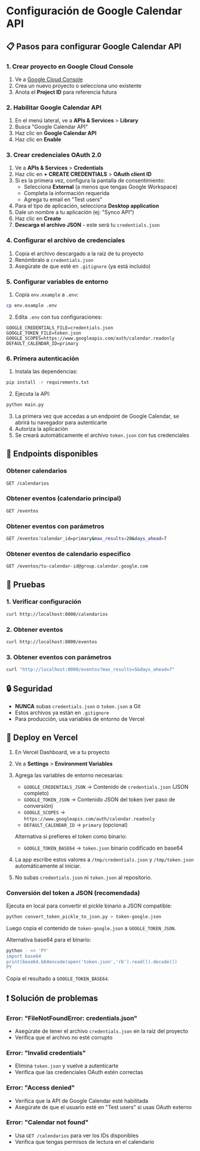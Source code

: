 # Configuración de Google Calendar API

## 📋 Pasos para configurar Google Calendar API

### 1. Crear proyecto en Google Cloud Console

1. Ve a [Google Cloud Console](https://console.cloud.google.com/)
2. Crea un nuevo proyecto o selecciona uno existente
3. Anota el **Project ID** para referencia futura

### 2. Habilitar Google Calendar API

1. En el menú lateral, ve a **APIs & Services** > **Library**
2. Busca "Google Calendar API"
3. Haz clic en **Google Calendar API**
4. Haz clic en **Enable**

### 3. Crear credenciales OAuth 2.0

1. Ve a **APIs & Services** > **Credentials**
2. Haz clic en **+ CREATE CREDENTIALS** > **OAuth client ID**
3. Si es la primera vez, configura la pantalla de consentimiento:
   - Selecciona **External** (a menos que tengas Google Workspace)
   - Completa la información requerida
   - Agrega tu email en "Test users"
4. Para el tipo de aplicación, selecciona **Desktop application**
5. Dale un nombre a tu aplicación (ej: "Synco API")
6. Haz clic en **Create**
7. **Descarga el archivo JSON** - este será tu `credentials.json`

### 4. Configurar el archivo de credenciales

1. Copia el archivo descargado a la raíz de tu proyecto
2. Renómbralo a `credentials.json`
3. Asegúrate de que esté en `.gitignore` (ya está incluido)

### 5. Configurar variables de entorno

1. Copia `env.example` a `.env`:
```bash
cp env.example .env
```

2. Edita `.env` con tus configuraciones:
```env
GOOGLE_CREDENTIALS_FILE=credentials.json
GOOGLE_TOKEN_FILE=token.json
GOOGLE_SCOPES=https://www.googleapis.com/auth/calendar.readonly
DEFAULT_CALENDAR_ID=primary
```

### 6. Primera autenticación

1. Instala las dependencias:
```bash
pip install -r requirements.txt
```

2. Ejecuta la API:
```bash
python main.py
```

3. La primera vez que accedas a un endpoint de Google Calendar, se abrirá tu navegador para autenticarte
4. Autoriza la aplicación
5. Se creará automáticamente el archivo `token.json` con tus credenciales

## 🔧 Endpoints disponibles

### Obtener calendarios
```bash
GET /calendarios
```

### Obtener eventos (calendario principal)
```bash
GET /eventos
```

### Obtener eventos con parámetros
```bash
GET /eventos?calendar_id=primary&max_results=20&days_ahead=7
```

### Obtener eventos de calendario específico
```bash
GET /eventos/tu-calendar-id@group.calendar.google.com
```

## 🧪 Pruebas

### 1. Verificar configuración
```bash
curl http://localhost:8000/calendarios
```

### 2. Obtener eventos
```bash
curl http://localhost:8000/eventos
```

### 3. Obtener eventos con parámetros
```bash
curl "http://localhost:8000/eventos?max_results=5&days_ahead=7"
```

## 🔒 Seguridad

- **NUNCA** subas `credentials.json` o `token.json` a Git
- Estos archivos ya están en `.gitignore`
- Para producción, usa variables de entorno de Vercel

## 🚀 Deploy en Vercel

1. En Vercel Dashboard, ve a tu proyecto
2. Ve a **Settings** > **Environment Variables**
3. Agrega las variables de entorno necesarias:

   - `GOOGLE_CREDENTIALS_JSON` → Contenido de `credentials.json` (JSON completo)
   - `GOOGLE_TOKEN_JSON` → Contenido JSON del token (ver paso de conversión)
   - `GOOGLE_SCOPES` → `https://www.googleapis.com/auth/calendar.readonly`
   - `DEFAULT_CALENDAR_ID` → `primary` (opcional)

   Alternativa si prefieres el token como binario:
   - `GOOGLE_TOKEN_BASE64` → `token.json` binario codificado en base64

4. La app escribe estos valores a `/tmp/credentials.json` y `/tmp/token.json` automáticamente al iniciar.
5. No subas `credentials.json` ni `token.json` al repositorio.

### Conversión del token a JSON (recomendada)

Ejecuta en local para convertir el pickle binario a JSON compatible:

```bash
python convert_token_pickle_to_json.py > token-google.json
```

Luego copia el contenido de `token-google.json` a `GOOGLE_TOKEN_JSON`.

Alternativa base64 para el binario:

```bash
python - << 'PY'
import base64
print(base64.b64encode(open('token.json','rb').read()).decode())
PY
```

Copia el resultado a `GOOGLE_TOKEN_BASE64`.

## ❗ Solución de problemas

### Error: "FileNotFoundError: credentials.json"
- Asegúrate de tener el archivo `credentials.json` en la raíz del proyecto
- Verifica que el archivo no esté corrupto

### Error: "Invalid credentials"
- Elimina `token.json` y vuelve a autenticarte
- Verifica que las credenciales OAuth estén correctas

### Error: "Access denied"
- Verifica que la API de Google Calendar esté habilitada
- Asegúrate de que el usuario esté en "Test users" si usas OAuth externo

### Error: "Calendar not found"
- Usa `GET /calendarios` para ver los IDs disponibles
- Verifica que tengas permisos de lectura en el calendario
